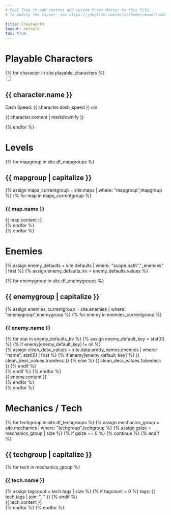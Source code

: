 ```yaml
---
# Feel free to add content and custom Front Matter to this file.
# To modify the layout, see https://jekyllrb.com/docs/themes/#overriding-theme-defaults

title: Cheatworth
layout: default
toc: true
---
```

<span id="null">

Playable Characters
===

<div id="characters">
{% for character in site.playable_characters %}
    <div class="character character-{{ character.name | slugify }}">
        <input type="checkbox" id="toggle-char-{{ character.name | slugify }}" class="unfolder">
        <label for="toggle-char-{{ character.name | slugify }}" class="toggle-label">
            <div class="character-header">
                <div>
                    <h2 id="character-{{ character.name | slugify }}">{{ character.name }}</h2>
                </div>
                <div id="charstats-{{ character.name | slugify }}" class="charstats">
                <!-- FIXME: !! -->
                    <div><span>Dash Speed:</span>
                        {{ character.dash_speed }} u/s
                    </div>
                </div>
            </div>
            <div class="character-content">
                <p>
                    {{ character.content | markdownify }}
                </p>
            </div>
        </label>
    </div>
{% endfor %}
</div>

Levels
===

<div id="maps">
{% for mapgroup in site.df_mapgroups %}
    <div class="maps-{{ mapgroup }}">
        <h2 id="maps-{{ mapgroup | slugify }}">{{ mapgroup | capitalize }}</h2>
        <div class="maps-grouped">
            {% assign maps_currentgroup = site.maps | where: "mapgroup",mapgroup %} 
            {% for map in maps_currentgroup %}
                <div class="map">
                    <h3 id="maps-level-{{ map.name | slugify }}">{{ map.name }}</h3>
                    <div class="map-content">
                        {{ map.content }}
                    </div>
                </div>
            {% endfor %}
        </div>
    </div>
{% endfor %}
</div>

Enemies
===

{% assign enemy_defaults = site.defaults | where: "scope.path","_enemies" | first %}
{% assign enemy_defaults_kv = enemy_defaults.values %}

<div id="enemies">
{% for enemygroup in site.df_enemygroups %}
    <div class="enemies-{{ enemygroup }}">
        <h2 id="{{ enemygroup }}-enemies">{{ enemygroup | capitalize }}</h2>
        <div class="enemies-grouped">
            {% assign enemies_currentgroup = site.enemies | where: "enemygroup",enemygroup %}
            {% for enemy in enemies_currentgroup %}
                <div class="enemy">
                    <h3 id="enemy-{{ enemy.name | slugify }}">{{ enemy.name }}</h3>
                    <div class="enemy-stats">
                        {% for stat in enemy_defaults_kv %}
                            {% assign enemy_default_key = stat[0] %}
                            {% if enemy[enemy_default_key] != nil %}
                                <div class="enemy-stat stat-{{ stat[0] }}">
                                    {% assign clean_desc_values = site.data.pretty_names.enemies | where: "name", stat[0] | first %}
                                    {% if enemy[enemy_default_key] %}
                                        {{ clean_desc_values.truedesc }}
                                    {% else %}
                                        {{ clean_desc_values.falsedesc }}
                                    {% endif %}
                                </div>
                            {% endif %}
                        {% endfor %}
                    </div>
                    <div class="enemy-content">
                        {{ enemy.content }}
                    </div>
                </div>
            {% endfor %}
        </div>
    </div>
{% endfor %}
</div>

Mechanics / Tech
===

<div id="tech">
{% for techgroup in site.df_techgroups %}
    {% assign mechanics_group = site.mechanics | where: "techgroup",techgroup %}
    {% assign gsize = mechanics_group | size %}
    {% if gsize == 0 %}
        {% continue %}
    {% endif %}
    <span><h2 id="{{ techgroup }}-tech">{{ techgroup | capitalize }}</h2></span>
    {% for tech in mechanics_group %}
        <div class="tech-{{ tech.name | slugify }}">
            <div class="tech-header">
                <h3 id="{{ tech.name | slugify }}">{{ tech.name }}</h3>
                {% assign tagcount = tech.tags | size %}
                {% if tagcount > 0 %}
                    <span class="tags">
                        <span class="tagprefix">
                            tags:
                        </span>
                        <span>
                            {{ tech.tags | join: ", " }}
                        </span>
                    </span>
                {% endif %}
            </div>
            <div class="tech-content">{{ tech.content }}</div>
        </div>
    {% endfor %}
{% endfor %}
</div>

